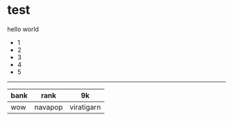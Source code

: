 # test

hello world
- 1
- 2
- 3
- 4
- 5 
<hr>

|bank|rank|9k|
|----|----|----|
|wow |navapop|viratigarn|

